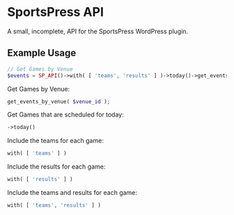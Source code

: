 # SportsPress API

A small, incomplete, API for the SportsPress WordPress plugin.

## Example Usage

```php
// Get Games by Venue
$events = SP_API()->with( [ 'teams', 'results' ] )->today()->get_events_by_venue( $venue_id );
```

Get Games by Venue:
```php
get_events_by_venue( $venue_id );
```

Get Games that are scheduled for today:
```php
->today()
```

Include the teams for each game:
```php
with( [ 'teams' ] )
```

Include the results for each game:
```php
with( [ 'results' ] )
```

Include the teams and results for each game:
```php
with( [ 'teams', 'results' ] )
```
